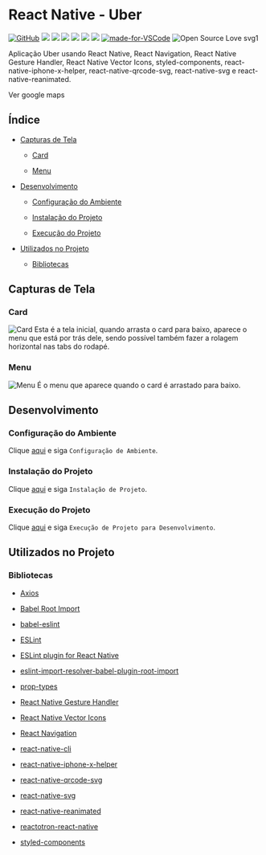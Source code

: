 # React Native - Uber

[![GitHub](https://img.shields.io/github/license/mashape/apistatus.svg)](https://github.com/osvaldokalvaitir/react-native-uber/blob/master/LICENSE)
![](https://img.shields.io/github/package-json/v/osvaldokalvaitir/react-native-uber.svg)
![](https://img.shields.io/github/last-commit/osvaldokalvaitir/react-native-uber.svg?color=red)
![](https://img.shields.io/github/languages/top/osvaldokalvaitir/react-native-uber.svg?color=yellow)
![](https://img.shields.io/github/languages/count/osvaldokalvaitir/react-native-uber.svg?color=lightgrey)
![](https://img.shields.io/github/languages/code-size/osvaldokalvaitir/react-native-uber.svg)
![](https://img.shields.io/github/repo-size/osvaldokalvaitir/react-native-uber.svg?color=blueviolet)
[![made-for-VSCode](https://img.shields.io/badge/Made%20for-VSCode-1f425f.svg)](https://code.visualstudio.com/)
![Open Source Love svg1](https://badges.frapsoft.com/os/v1/open-source.svg?v=103)

Aplicação Uber usando React Native, React Navigation, React Native Gesture Handler, React Native Vector Icons, styled-components, react-native-iphone-x-helper, react-native-qrcode-svg, react-native-svg e react-native-reanimated.

Ver google maps

## Índice

- [Capturas de Tela](#capturas-de-tela)

  - [Card](#card)

  - [Menu](#menu)

- [Desenvolvimento](#desenvolvimento)

  - [Configuração do Ambiente](#configuração-do-ambiente)

  - [Instalação do Projeto](#instalação-do-projeto)

  - [Execução do Projeto](#execução-do-projeto)

- [Utilizados no Projeto](#utilizados-no-projeto)

  - [Bibliotecas](#bibliotecas)

## Capturas de Tela

### Card

![Card](/assets/card.png)
Esta é a tela inicial, quando arrasta o card para baixo, aparece o menu que está por trás dele, sendo possível também fazer a rolagem horizontal nas tabs do rodapé.

### Menu

![Menu](/assets/menu.png)
É o menu que aparece quando o card é arrastado para baixo.

## Desenvolvimento

### Configuração do Ambiente

Clique [aqui](https://github.com/osvaldokalvaitir/projects-settings/blob/master/README.md) e siga `Configuração de Ambiente`.

### Instalação do Projeto

Clique [aqui](https://github.com/osvaldokalvaitir/projects-settings/blob/master/nodejs/nodejs.md) e siga `Instalação de Projeto`.

### Execução do Projeto

Clique [aqui](https://github.com/osvaldokalvaitir/projects-settings/blob/master/nodejs/libs/react-native-cli.md) e siga `Execução de Projeto para Desenvolvimento`.

## Utilizados no Projeto

### Bibliotecas

- [Axios](https://github.com/osvaldokalvaitir/projects-settings/blob/master/nodejs/libs/axios.md)

- [Babel Root Import](https://github.com/osvaldokalvaitir/projects-settings/blob/master/nodejs/libs/babel-plugin-root-import.md)

- [babel-eslint](https://github.com/osvaldokalvaitir/projects-settings/blob/master/nodejs/libs/babel-eslint.md)

- [ESLint](https://github.com/osvaldokalvaitir/projects-settings/blob/master/nodejs/libs/eslint.md)

- [ESLint plugin for React Native](https://github.com/osvaldokalvaitir/projects-settings/blob/master/nodejs/libs/eslint-plugin-react-native.md)

- [eslint-import-resolver-babel-plugin-root-import](https://github.com/osvaldokalvaitir/projects-settings/blob/master/nodejs/libs/eslint-import-resolver-babel-plugin-root-import.md)

- [prop-types](https://github.com/osvaldokalvaitir/projects-settings/blob/master/nodejs/libs/prop-types.md)

- [React Native Gesture Handler](https://github.com/osvaldokalvaitir/projects-settings/blob/master/nodejs/libs/react-native-gesture-handler.md)

- [React Native Vector Icons](https://github.com/osvaldokalvaitir/projects-settings/blob/master/nodejs/libs/react-native-vector-icons.md)

- [React Navigation](https://github.com/osvaldokalvaitir/projects-settings/blob/master/nodejs/libs/react-navigation.md)

- [react-native-cli](https://github.com/osvaldokalvaitir/projects-settings/blob/master/nodejs/libs/react-native-cli.md)

- [react-native-iphone-x-helper](https://github.com/osvaldokalvaitir/projects-settings/blob/master/nodejs/libs/react-native-iphone-x-helper.md)

- [react-native-qrcode-svg](https://github.com/osvaldokalvaitir/projects-settings/blob/master/nodejs/libs/react-native-qrcode-svg.md)

- [react-native-svg](https://github.com/osvaldokalvaitir/projects-settings/blob/master/nodejs/libs/react-native-svg.md)

- [react-native-reanimated](https://github.com/osvaldokalvaitir/projects-settings/blob/master/nodejs/libs/react-native-reanimated.md)

- [reactotron-react-native](https://github.com/osvaldokalvaitir/projects-settings/blob/master/nodejs/libs/reactotron-react-native.md)

- [styled-components](https://github.com/osvaldokalvaitir/projects-settings/blob/master/nodejs/libs/styled-components.md)
